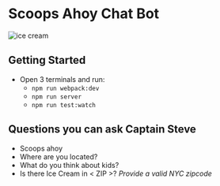 # Scoops Ahoy Chat Bot

![ice cream](https://media2.giphy.com/media/cCEt1ShfzOa3u/giphy.gif)



## Getting Started

- Open 3 terminals and run:
  - `npm run webpack:dev`
  - `npm run server`
  - `npm run test:watch`

##  Questions you can ask Captain Steve
- Scoops ahoy
- Where are you located?
- What do you think about kids?
- Is there Ice Cream in < ZIP >? *Provide a valid NYC zipcode*
